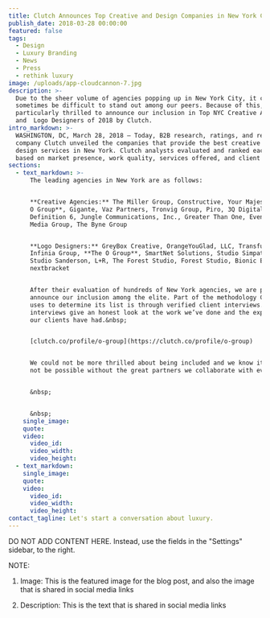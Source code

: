 ```yaml
---
title: Clutch Announces Top Creative and Design Companies in New York City for 2018
publish_date: 2018-03-28 00:00:00
featured: false
tags:
  - Design
  - Luxury Branding
  - News
  - Press
  - rethink luxury
image: /uploads/app-cloudcannon-7.jpg
description: >-
  Due to the sheer volume of agencies popping up in New York City, it can
  sometimes be difficult to stand out among our peers. Because of this, we are
  particularly thrilled to announce our inclusion in Top NYC Creative Agencies
  and  Logo Designers of 2018 by Clutch.
intro_markdown: >-
  WASHINGTON, DC, March 28, 2018 – Today, B2B research, ratings, and reviews
  company Clutch unveiled the companies that provide the best creative and
  design services in New York. Clutch analysts evaluated and ranked each company
  based on market presence, work quality, services offered, and client feedback.
sections:
  - text_markdown: >-
      The leading agencies in New York are as follows:


      **Creative Agencies:** The Miller Group, Constructive, Your Majesty, **The
      O Group**, Gigante, Vaz Partners, Tronvig Group, Piro, 3Q Digital,
      Definition 6, Jungle Communications, Inc., Greater Than One, Eventige
      Media Group, The Byne Group


      **Logo Designers:** GreyBox Creative, OrangeYouGlad, LLC, Transfuture,
      Infinia Group, **The O Group**, SmartNet Solutions, Studio Simpatico,
      Studio Sanderson, L+R, The Forest Studio, Forest Studio, Bionic Egg,
      nextbracket


      After their evaluation of hundreds of New York agencies, we are proud to
      announce our inclusion among the elite. Part of the methodology Clutch
      uses to determine its list is through verified client interviews. These
      interviews give an honest look at the work we’ve done and the experience
      our clients have had.&nbsp;


      [clutch.co/profile/o-group](https://clutch.co/profile/o-group)


      We could not be more thrilled about being included and we know it would
      not be possible without the great partners we collaborate with everyday.


      &nbsp;


      &nbsp;
    single_image:
    quote:
    video:
      video_id:
      video_width:
      video_height:
  - text_markdown:
    single_image:
    quote:
    video:
      video_id:
      video_width:
      video_height:
contact_tagline: Let's start a conversation about luxury.
---
```


DO NOT ADD CONTENT HERE. Instead, use the fields in the "Settings" sidebar, to the right.

NOTE:

1. Image: This is the featured image for the blog post, and also the image that is shared in social media links

2. Description: This is the text that is shared in social media links